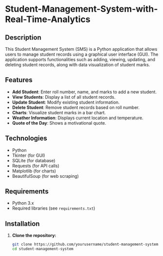 # Student-Management-System-with-Real-Time-Analytics


## Description

This Student Management System (SMS) is a Python application that allows users to manage student records using a graphical user interface (GUI). The application supports functionalities such as adding, viewing, updating, and deleting student records, along with data visualization of student marks.

## Features

- **Add Student**: Enter roll number, name, and marks to add a new student.
- **View Students**: Display a list of all student records.
- **Update Student**: Modify existing student information.
- **Delete Student**: Remove student records based on roll number.
- **Charts**: Visualize student marks in a bar chart.
- **Weather Information**: Displays current location and temperature.
- **Quote of the Day**: Shows a motivational quote.

## Technologies

- Python
- Tkinter (for GUI)
- SQLite (for database)
- Requests (for API calls)
- Matplotlib (for charts)
- BeautifulSoup (for web scraping)

## Requirements

- Python 3.x
- Required libraries (see `requirements.txt`)

## Installation

1. **Clone the repository:**

   ```bash
   git clone https://github.com/yourusername/student-management-system.git
   cd student-management-system
